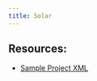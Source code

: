 ```yaml
---
title: Solar
---
```


## Resources:

* [Sample Project XML](https://github.com/Riverscapes/Program/blob/master/Project/Solar.xml)